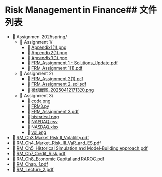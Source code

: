 # Risk Management in Finance## 文件列表
- 📁 Assignment 2025spring/
    - 📁 Assignment 1/
        - 📄 [Appendix1(1).png](https://github.com/FM-Course/bnbu-fm-course-sharing/blob/master/Risk%20Management%20in%20Finance/Assignment%202025spring/Assignment%201/Appendix1(1).png)
        - 📄 [Appendix2(1).png](https://github.com/FM-Course/bnbu-fm-course-sharing/blob/master/Risk%20Management%20in%20Finance/Assignment%202025spring/Assignment%201/Appendix2(1).png)
        - 📄 [Appendix3(1).png](https://github.com/FM-Course/bnbu-fm-course-sharing/blob/master/Risk%20Management%20in%20Finance/Assignment%202025spring/Assignment%201/Appendix3(1).png)
        - 📄 [FRM_Assignment 1 - Solutions_Update.pdf](https://github.com/FM-Course/bnbu-fm-course-sharing/blob/master/Risk%20Management%20in%20Finance/Assignment%202025spring/Assignment%201/FRM_Assignment%201%20-%20Solutions_Update.pdf)
        - 📄 [FRM_Assignment 1(1).pdf](https://github.com/FM-Course/bnbu-fm-course-sharing/blob/master/Risk%20Management%20in%20Finance/Assignment%202025spring/Assignment%201/FRM_Assignment%201(1).pdf)
    - 📁 Assignment 2/
        - 📄 [FRM_Assignment 2(1).pdf](https://github.com/FM-Course/bnbu-fm-course-sharing/blob/master/Risk%20Management%20in%20Finance/Assignment%202025spring/Assignment%202/FRM_Assignment%202(1).pdf)
        - 📄 [FRM_Assignment 2_sol.pdf](https://github.com/FM-Course/bnbu-fm-course-sharing/blob/master/Risk%20Management%20in%20Finance/Assignment%202025spring/Assignment%202/FRM_Assignment%202_sol.pdf)
        - 📄 [微信截图_20250412171320.png](https://github.com/FM-Course/bnbu-fm-course-sharing/blob/master/Risk%20Management%20in%20Finance/Assignment%202025spring/Assignment%202/微信截图_20250412171320.png)
    - 📁 Assignment 3/
        - 📄 [code.png](https://github.com/FM-Course/bnbu-fm-course-sharing/blob/master/Risk%20Management%20in%20Finance/Assignment%202025spring/Assignment%203/code.png)
        - 📄 [FRM3.py](https://github.com/FM-Course/bnbu-fm-course-sharing/blob/master/Risk%20Management%20in%20Finance/Assignment%202025spring/Assignment%203/FRM3.py)
        - 📄 [FRM_Assignment 3.pdf](https://github.com/FM-Course/bnbu-fm-course-sharing/blob/master/Risk%20Management%20in%20Finance/Assignment%202025spring/Assignment%203/FRM_Assignment%203.pdf)
        - 📄 [historical.png](https://github.com/FM-Course/bnbu-fm-course-sharing/blob/master/Risk%20Management%20in%20Finance/Assignment%202025spring/Assignment%203/historical.png)
        - 📄 [NASDAQ.csv](https://github.com/FM-Course/bnbu-fm-course-sharing/blob/master/Risk%20Management%20in%20Finance/Assignment%202025spring/Assignment%203/NASDAQ.csv)
        - 📄 [NASDAQ.xlsx](https://github.com/FM-Course/bnbu-fm-course-sharing/blob/master/Risk%20Management%20in%20Finance/Assignment%202025spring/Assignment%203/NASDAQ.xlsx)
        - 📄 [vol.png](https://github.com/FM-Course/bnbu-fm-course-sharing/blob/master/Risk%20Management%20in%20Finance/Assignment%202025spring/Assignment%203/vol.png)
- 📄 [RM_Ch3 Market Risk II_Volatility.pdf](https://github.com/FM-Course/bnbu-fm-course-sharing/blob/master/Risk%20Management%20in%20Finance/RM_Ch3%20Market%20Risk%20II_Volatility.pdf)
- 📄 [RM_Ch4_Market_Risk_III_VaR_and_ES.pdf](https://github.com/FM-Course/bnbu-fm-course-sharing/blob/master/Risk%20Management%20in%20Finance/RM_Ch4_Market_Risk_III_VaR_and_ES.pdf)
- 📄 [RM_Ch5_Historical Simulation and Model-Building Approach.pdf](https://github.com/FM-Course/bnbu-fm-course-sharing/blob/master/Risk%20Management%20in%20Finance/RM_Ch5_Historical%20Simulation%20and%20Model-Building%20Approach.pdf)
- 📄 [RM_Ch7_Credit_Risk.pdf](https://github.com/FM-Course/bnbu-fm-course-sharing/blob/master/Risk%20Management%20in%20Finance/RM_Ch7_Credit_Risk.pdf)
- 📄 [RM_Ch8_Economic Capital and RAROC.pdf](https://github.com/FM-Course/bnbu-fm-course-sharing/blob/master/Risk%20Management%20in%20Finance/RM_Ch8_Economic%20Capital%20and%20RAROC.pdf)
- 📄 [RM_Chap. 1.pdf](https://github.com/FM-Course/bnbu-fm-course-sharing/blob/master/Risk%20Management%20in%20Finance/RM_Chap.%201.pdf)
- 📄 [RM_Lecture_2.pdf](https://github.com/FM-Course/bnbu-fm-course-sharing/blob/master/Risk%20Management%20in%20Finance/RM_Lecture_2.pdf)

